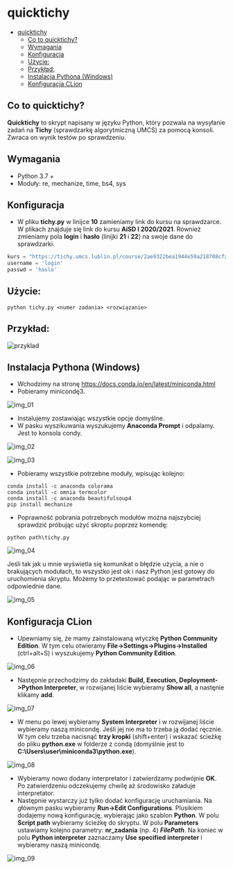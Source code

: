 # quicktichy

* [quicktichy](#quicktichy)
  * [Co to quicktichy?](#co-to-quicktichy?)
  * [Wymagania](#wymagania)
  * [Konfiguracja](#konfiguracja)
  * [Użycie:](#użycie:)
  * [Przykład:](#przykład:)
  * [Instalacja Pythona (Windows)](#instalacja-pythona-(windows))
  * [Konfiguracja CLion](#konfiguracja-clion)

## Co to quicktichy?

**Quicktichy** to skrypt napisany w języku Python, który pozwala na wysyłanie zadań na **Tichy** (sprawdzarkę algorytmiczną UMCS) za pomocą konsoli. Zwraca on wynik testów po sprawdzeniu.

## Wymagania
   * Python 3.7 +
   * Moduły: re, mechanize, time, bs4, sys

## Konfiguracja

* W pliku **tichy.py** w linijce **10** zamieniamy link do kursu na sprawdzarce. W plikach znajduje się link do kursu **AiSD I 2020/2021**. Również zmieniamy pola **login** i **hasło** (linijki **21** i **22**) na swoje dane do sprawdzarki.
```python
kurs = "https://tichy.umcs.lublin.pl/course/2ae9322bea1944e59a218708cfa9a793/"
username = 'login'
passwd = 'haslo'
```

## Użycie:
    python tichy.py <numer zadania> <rozwiązanie>
## Przykład:

![przyklad](https://i.imgur.com/ZJZnuPO.png)


## Instalacja Pythona (Windows)
- Wchodzimy na stronę https://docs.conda.io/en/latest/miniconda.html
- Pobieramy minicondę3.

![img_01](images/img_01.png?raw=true)

- Instalujemy zostawiając wszystkie opcje domyślne.
- W pasku wyszikuwania wyszukujemy **Anaconda Prompt** i odpalamy. Jest to konsola condy.

![img_02](images/img_02.png?raw=true)

![img_03](images/img_03.png?raw=true)

- Pobieramy wszystkie potrzebne moduły, wpisując kolejno:
```
conda install -c anaconda colorama
conda install -c omnia termcolor
conda install -c anaconda beautifulsoup4
pip install mechanize
```
- Poprawność pobrania potrzebnych modułów można najszybciej sprawdzić próbując użyć skroptu poprzez komendę:
```
python path\tichy.py
```
![img_04](images/img_04.png?raw=true)

Jeśli tak jak u mnie wyświetla się komunikat o błędzie użycia, a nie o brakujących modułach, to wszystko jest ok i nasz Python jest gotowy do uruchomienia skryptu. Możemy to przetestować podając w parametrach odpowiednie dane.

![img_05](images/img_05.png?raw=true)

## Konfiguracja CLion
- Upewniamy się, że mamy zainstalowaną wtyczkę **Python Community Edition**. W tym celu otwieramy **File->Settings->Plugins->Installed** (ctrl+alt+S) i wyszukujemy **Python Community Edition**.

![img_06](images/img_06.png?raw=true)

- Następnie przechodzimy do zakładaki **Build, Execution, Deployment->Python Interpreter**, w rozwijanej liście wybieramy **Show all**, a nastęnie klikamy **add**.

![img_07](images/img_07.png?raw=true)

- W menu po lewej wybieramy **System Interpreter** i w rozwijanej liście wybieramy naszą minicondę. Jeśli jej nie ma to trzeba ją dodać ręcznie. W tym celu trzeba nacisnąć **trzy kropki** (shift+enter) i wskazać ścieżkę do pliku **python.exe** w folderze z condą (domyślnie jest to **C:\Users\user\miniconda3\python.exe**).

![img_08](images/img_08.png?raw=true)

- Wybieramy nowo dodany interpretator i zatwierdzamy podwójnie **OK**. Po zatwierdzeniu odczekujemy chwilę aż środowisko załaduje interpretator.
- Następnie wystarczy już tylko dodać konfigurację uruchamiania. Na głównym pasku wybieramy **Run->Edit Configurations**. Plusikiem dodajemy nową konfigurację, wybierając jako szablon **Python**. W polu **Script path** wybieramy ścieżkę do skryptu. W polu **Parameters** ustawiamy kolejno parametry: **nr_zadania** (np. 4) **$FilePath$**. Na koniec w polu **Python interpreter** zaznaczamy **Use specified interpreter** i wybieramy naszą minicondę.

![img_09](images/img_09.png?raw=true)